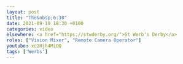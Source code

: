 ```yaml
---
layout: post
title: "The&nbsp;6:30"
date: 2021-09-19 18:30 +0100
categories: video
elsewhere: <a href="https://stwderby.org/">St Werb's Derby</a>
roles: ["Vision Mixer", "Remote Camera Operator"]
youtube: xc2Hjh4MiOQ
tags: ['Werbs']
---
```

